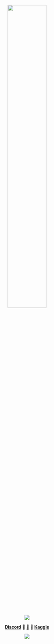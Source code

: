 <p align="center">
  <img height="50%" width="auto" src ="https://github-readme-stats.vercel.app/api/top-langs/?username=desyka-s&layout=compact&hide_border=true&theme=tokyonight&locale=ja&bg_color=00000000&langs_count=6&hide=jupyter%20notebook,tex,css,php">
<p align="center">
  <img src ="https://github-readme-streak-stats.herokuapp.com?user=desyka-s&theme=tokyonight&locale=ja&hide_border=true&background=FFFFFF00">
<p align="center">
  <strong><a href="https://discordapp.com/users/852054851869343745">Discord</a></strong> 🔹
  <strong><a href="https://paypal.me/haveanicedaythanks">🍵</a></strong> 🔹
  <strong><a href="https://www.kaggle.com/desykaadji">Kaggle</a></strong>
<p align="center">
  <p align="center">
  <img src ="https://visitor-badge.glitch.me/badge?page_id=desyka-s">
